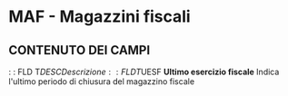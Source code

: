 # MAF - Magazzini fiscali
## CONTENUTO DEI CAMPI
 :  : FLD T$DESC Descrizione
 :  : FLD T$UESF __Ultimo esercizio fiscale__
Indica l'ultimo periodo di chiusura del magazzino fiscale
